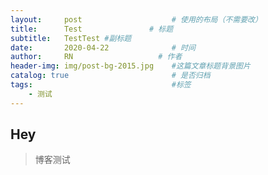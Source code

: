 ```yaml
---
layout:     post                    # 使用的布局（不需要改）
title:      Test               # 标题 
subtitle:   TestTest #副标题
date:       2020-04-22              # 时间
author:     RN                   # 作者
header-img: img/post-bg-2015.jpg    #这篇文章标题背景图片
catalog: true                       # 是否归档
tags:                               #标签
    - 测试
---
```


## Hey
>博客测试